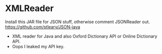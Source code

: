 # XMLReader
Install this JAR file for JSON stuff, otherwise comment JSONReader out. https://github.com/stleary/JSON-java
* XML reader for Java and also Oxford Dictionary API or Online Dictionary API.
* Oops I leaked my API key.
